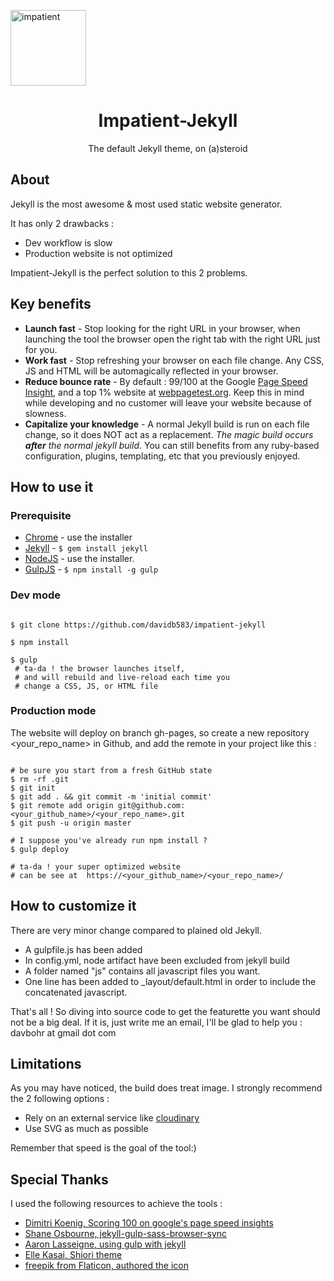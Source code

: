 
<p align="center">

<img align="center" src="http://res.cloudinary.com/toutuncafe/image/upload/c_scale,w_62/v1464290677/going-to-work_xpo4ji.svg"
width="121" alt="impatient">

</p>



<h1 align="center">Impatient-Jekyll</h1>
<p align="center">The default Jekyll theme, on (a)steroid</p>


## About

Jekyll is the most awesome & most used static website generator.

It has only 2 drawbacks :
 - Dev workflow is slow
 - Production website is not optimized

Impatient-Jekyll is the perfect solution to this 2 problems.

## Key benefits

 - **Launch fast** - Stop looking for the right URL in your browser, when launching the tool the browser open the right tab with the right URL just for you.
 - **Work fast** - Stop refreshing your browser on each file change. Any CSS, JS and HTML will be automagically reflected in your browser.
 - **Reduce bounce rate** - By default : 99/100 at the Google [Page Speed Insight](https://developers.google.com/speed/pagespeed/insights/), and a top 1% website at [webpagetest.org](http://www.webpagetest.org/). Keep this in mind while developing and no customer will leave your website because of slowness.
 - **Capitalize your knowledge** - A normal Jekyll build is run on each file change, so it does NOT act as a replacement. _The magic build occurs **after** the normal jekyll build_. You can still benefits from any ruby-based configuration, plugins, templating, etc that you previously enjoyed.

## How to use it

### Prerequisite


 - [Chrome](https://www.google.com/chrome/) - use the installer
 - [Jekyll](https://jekyllrb.com/) - ```$ gem install jekyll```
 - [NodeJS](https://nodejs.org/en/download/) - use the installer.
 - [GulpJS](http://gulpjs.com/GulpJS) - ```$ npm install -g gulp ```

### Dev mode

```shell

$ git clone https://github.com/davidb583/impatient-jekyll

$ npm install

$ gulp
 # ta-da ! the browser launches itself,
 # and will rebuild and live-reload each time you
 # change a CSS, JS, or HTML file
```

### Production mode

The website will deploy on branch gh-pages, so create a new repository <your_repo_name> in Github, and add the remote in your project like this :


```shell

# be sure you start from a fresh GitHub state
$ rm -rf .git
$ git init
$ git add . && git commit -m 'initial commit'
$ git remote add origin git@github.com:<your_github_name>/<your_repo_name>.git
$ git push -u origin master

# I suppose you've already run npm install ?
$ gulp deploy

# ta-da ! your super optimized website
# can be see at  https://<your_github_name>/<your_repo_name>/
```


## How to customize it

There are very minor change compared to plained old Jekyll.

 - A gulpfile.js has been added
 - In config.yml, node artifact have been excluded from jekyll build
 - A folder named "js" contains all javascript files you want.
 - One line has been added to _layout/default.html in order to include the concatenated javascript.

 That's all ! So diving into source code to get the featurette you want should not be a big deal. If it is, just write me an email, I'll be glad to help you : davbohr at gmail dot com

## Limitations

As you may have noticed, the build does treat image. I strongly recommend the 2 following options :
- Rely on an external service like [cloudinary](https://cloudinary.com/)
- Use SVG as much as possible

Remember that speed is the goal of the tool:)

## Special Thanks

I used the following resources to achieve the tools :

 - [Dimitri Koenig, Scoring 100 on google's page speed insights]( https://www.dimitrikoenig.net/scoring-100-on-googles-pagespeed-insights.html)
 - [Shane Osbourne, jekyll-gulp-sass-browser-sync](https://github.com/shakyShane/jekyll-gulp-sass-browser-sync)
 - [Aaron Lasseigne, using gulp with jekyll](http://aaronlasseigne.com/2016/02/03/using-gulp-with-jekyll/)
 - [Elle Kasai, Shiori theme](https://github.com/ellekasai/shiori)
 - [freepik from Flaticon, authored the icon](http://www.flaticon.com/authors/freepik)
